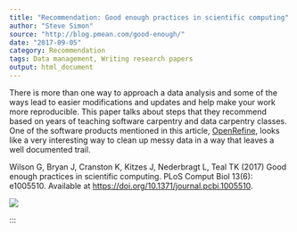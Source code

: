 ```yaml
---
title: "Recommendation: Good enough practices in scientific computing"
author: "Steve Simon"
source: "http://blog.pmean.com/good-enough/"
date: "2017-09-05"
category: Recommendation
tags: Data management, Writing research papers
output: html_document
---
```


There is more than one way to approach a data analysis and some of the
ways lead to easier modifications and updates and help make your work
more reproducible. This paper talks about steps that they recommend
based on years of teaching software carpentry and data carpentry
classes. One of the software products mentioned in this article,
[OpenRefine](../openrefine/index.html), looks like a very interesting
way to clean up messy data in a way that leaves a well documented
trail.

<!---More--->

Wilson G, Bryan J, Cranston K, Kitzes J, Nederbragt L, Teal TK (2017)
Good enough practices in scientific computing. PLoS Comput Biol 13(6):
e1005510. Available at
<https://doi.org/10.1371/journal.pcbi.1005510>.

![](../../images/good-enough01.png)


:::

